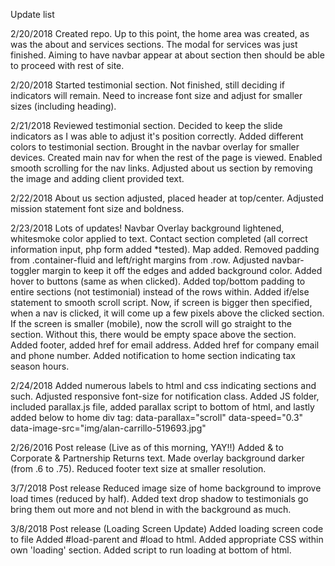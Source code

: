 Update list

2/20/2018
Created repo. Up to this point, the home area was created, as was the about and services sections. The modal for services was just finished. Aiming to have navbar appear at about section then should be able to proceed with rest of site.

2/20/2018
Started testimonial section. Not finished, still deciding if indicators will remain. Need to increase font size and adjust for smaller sizes (including heading).

2/21/2018
Reviewed testimonial section. Decided to keep the slide indicators as I was able to adjust it's position correctly.
Added different colors to testimonial section.
Brought in the navbar overlay for smaller devices.
Created main nav for when the rest of the page is viewed.
Enabled smooth scrolling for the nav links.
Adjusted about us section by removing the image and adding client provided text.

2/22/2018
About us section adjusted, placed header at top/center.
Adjusted mission statement font size and boldness.

2/23/2018
Lots of updates!
Navbar Overlay background lightened, whitesmoke color applied to text.
Contact section completed (all correct information input, php form added *tested).
Map added.
Removed padding from .container-fluid and left/right margins from .row.
Adjusted navbar-toggler margin to keep it off the edges and added background color.
Added hover to buttons (same as when clicked).
Added top/bottom padding to entire sections (not testimonial) instead of the rows within.
Added if/else statement to smooth scroll script. Now, if screen is bigger then specified, when a nav is clicked, it will come up a few pixels above the clicked section. If the screen is smaller (mobile), now the scroll will go straight to the section. Without this, there would be empty space above the section.
Added footer, added href for email address.
Added href for company email and phone number.
Added notification to home section indicating tax season hours.

2/24/2018
Added numerous labels to html and css indicating sections and such.
Adjusted responsive font-size for notification class.
Added JS folder, included parallax.js file, added parallax script to bottom of html, and lastly added below to home div tag:
    data-parallax="scroll" data-speed="0.3" data-image-src="img/alan-carrillo-519693.jpg"

2/26/2016 Post release (Live as of this morning, YAY!!)
Added &amp; to Corporate &amp; Partnership Returns text.
Made overlay background darker (from .6 to .75).
Reduced footer text size at smaller resolution.

3/7/2018 Post release
Reduced image size of home background to improve load times (reduced by half).
Added text drop shadow to testimonials go bring them out more and not blend in with the background as much.

3/8/2018 Post release (Loading Screen Update)
Added loading screen code to file
    Added #load-parent and #load to html.
    Added appropriate CSS within own 'loading' section.
    Added script to run loading at bottom of html.